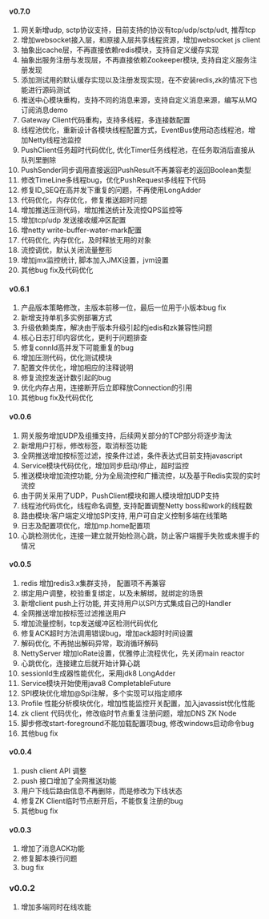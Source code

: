 #### v0.7.0

1. 网关新增udp, sctp协议支持，目前支持的协议有tcp/udp/sctp/udt, 推荐tcp
2. 增加websocket接入层，和原接入层共享线程资源，增加websocket js client
3. 抽象出cache层，不再直接依赖redis模块，支持自定义缓存实现
4. 抽象出服务注册与发现层，不再直接依赖Zookeeper模块, 支持自定义服务注册发现
5. 添加测试用的默认缓存实现以及注册发现实现，在不安装redis,zk的情况下也能进行源码测试
6. 推送中心模块重构，支持不同的消息来源，支持自定义消息来源，编写从MQ订阅消息demo
7. Gateway Client代码重构，支持多线程，多连接数配置
8. 线程池优化，重新设计各模块线程配置方式，EventBus使用动态线程池，增加Netty线程池监控
9. PushClient任务超时代码优化, 优化Timer任务线程池，在任务取消后直接从队列里删除
10. PushSender同步调用直接返回PushResult不再兼容老的返回Boolean类型
11. 修改TimeLine多线程bug，优化PushRequest多线程下代码 
12. 修复ID_SEQ在高并发下重复的问题，不再使用LongAdder
13. 代码优化，内存优化，修复推送超时问题
14. 增加推送压测代码，增加推送统计及流控QPS监控等
15. 增加tcp/udp 发送接收缓冲区配置
16. 增netty write-buffer-water-mark配置
17. 代码优化, 内存优化，及时释放无用的对象
18. 流控调优，默认关闭流量整形
19. 增加jmx监控统计, 脚本加入JMX设置，jvm设置
20. 其他bug fix及代码优化





#### v0.6.1

1. 产品版本策略修改，主版本前移一位，最后一位用于小版本bug fix
2. 新增支持单机多实例部署方式
3. 升级依赖类库，解决由于版本升级引起的jedis和zk兼容性问题
4. 核心日志打印内容优化，更利于问题排查
5. 修复connId高并发下可能重复的bug
6. 增加压测代码，优化测试模块
7. 配置文件优化，增加相应的注释说明
8. 修复流控发送计数引起的bug
9. 优化内存占用，连接断开后立即释放Connection的引用
10. 其他bug fix及代码优化




#### v0.0.6

1. 网关服务增加UDP及组播支持，后续网关部分的TCP部分将逐步淘汰
2. 新增用户打标，修改标签，取消标签功能
3. 全网推送增加按标签过滤，按条件过滤，条件表达式目前支持javascript
4. Service模块代码优化，增加同步启动/停止，超时监控
5. 推送模块增加流控功能, 分为全局流控和广播流控，以及基于Redis实现的实时流控
6. 由于网关采用了UDP，PushClient模块和踢人模块增加UDP支持
7. 线程池代码优化，线程命名调整, 支持配置调整Netty boss和work的线程数
8. 路由模块:客户端定义增加SPI支持, 用户可自定义控制多端在线策略
9. 日志及配置项优化，增加mp.home配置项
10. 心跳检测优化，连接一建立就开始检测心跳，防止客户端握手失败或未握手的情况




#### v0.0.5

1. redis 增加redis3.x集群支持， 配置项不再兼容
2. 绑定用户调整，校验重复绑定，以及未解绑，就绑定的场景
3. 新增client push上行功能, 并支持用户以SPI方式集成自己的Handler
4. 全网推送增加按标签过滤推送用户
5. 增加流量控制，tcp发送缓冲区检测代码优化
6. 修复ACK超时方法调用错误bug，增加ack超时时间设置
7. 解码优化, 不再抛出解码异常，取消循环解码
8. NettyServer 增加IoRate设置，优雅停止流程优化，先关闭main reactor
9. 心跳优化，连接建立后就开始计算心跳
10. sessionId生成器性能优化，采用jdk8 LongAdder
11. Service模块开始使用java8 CompletableFuture
12. SPI模块优化增加@Spi注解，多个实现可以指定顺序
13. Profile 性能分析模块优化，增加性能监控开关配置，加入javassist优化性能
14. zk client 代码优化，修改临时节点重复注册问题，增加DNS ZK Node
15. 脚步修改start-foreground不能加载配置项bug, 修改windows启动命令bug
16. 其他bug fix




#### v0.0.4

1. push client API 调整
2. push 接口增加了全网推送功能
3. 用户下线后路由信息不再删除，而是修改为下线状态
4. 修复ZK Client临时节点断开后，不能恢复注册的bug
5. 其他bug fix

#### v0.0.3

1. 增加了消息ACK功能
2. 修复脚本换行问题
3. bug fix

### v0.0.2

1. 增加多端同时在线攻能
